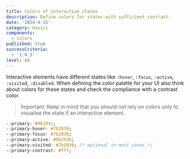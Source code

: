 ```yaml
---
title: Colors of interactive states
description: Define colors for states with sufficient contrast.
date: '2024-4-15'
category: basics
components:
  - colors
published: true
successCriteria:
  - '1.4.3'
level: AA
---
```


Interactive elements have different states like `:hover`, `:focus`, `:active`, `:visited`, `:disabled`. When defining the color palette for your UI also think about colors for these states and check the compliance with a contrast color.

> Important: Keep in mind that you should not rely on colors only to visualise the state if an interactive element.

```css
--primary: #9b293c;
--primary-hover: #7b2030;
--primary-focus: #7b2030;
--primary-active: #8b2536;
--primary-visited: #7b2030; /* optional in most cases */
--primary-contrast: #fff;
```
